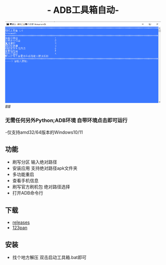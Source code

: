 # <div align="center">- ADB工具箱自动-</div>
<img src="https://github.com/Armamem0t/Armamem0t.github.io/blob/main/asstdat/image/ADBTOOLimage.png?">
## 

### 无需任何另外Python;ADB环境 自带环境点击即可运行
-仅支持amd32/64版本的Windows10/11

## 功能
- 刷写分区 输入绝对路径
- 安装应用 支持绝对路径apk文件夹
- 多功能重启
- 查看手机信息
- 刷写官方刷机包 绝对路径选择
- 打开ADB命令行

## 下载
- [releases](https://github.com/Armamem0t/ADB_TOOL-AUTO/releases)
- [123pan](https://www.123pan.com/s/e8hLVv-lFz6d.html)

## 安装
- 找个地方解压 双击启动工具箱.bat即可
